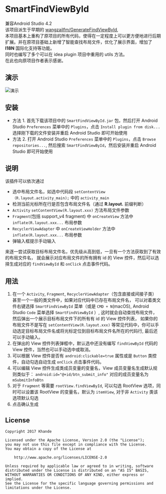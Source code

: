 # SmartFindViewById
兼容Android Studio 4.2 <br/>
该项目派生于早期的 [wangzailfm/GenerateFindViewById](https://github.com/wangzailfm/GenerateFindViewById), <br/>
本项目基本上重构了原项目的所有代码，使得在一定程度上可以更方便地进行后期扩展。并在原项目基础上新增了智能查找布局文件，优化了展示界面，增加了 **I18N** 国际化支持等功能。<br/>
同时也编写了多个可以在 idea plugin 项目中重用的 utils 方法。<br/>
在此也向原项目作者表示感谢。

## 演示
![演示](https://github.com/Khande/SmartFindViewById/raw/release/SmartFindViewById.gif)

## 安装
- 方法 1. 首先下载该项目中的 `SmartFindViewById.jar` 包，然后打开 Android Studio `Preferences` 菜单中的 `Plugins`，点击 `Install plugin from disk...`
选择刚下载的文件安装并重启 Android Studio 即可开始使用
- 方法 2. 打开 Android Studio `Preferences` 菜单中的 `Plugins`，点击 `Browse repositories...`, 然后搜索 `SmartFindViewById`，然后安装并重启 Android Studio 即可开始使用

## 说明
该插件可以依次通过
- 选中布局文件名，如选中代码段 `setContentView（R.layout.activity_main);` 中的 `activity_main`
- 检测当前光标所在行是否包含布局文件名（通过 **R.layout.** 前缀判断）
- `Activity` `setContentView(R.layout.xxx)` 方法布局文件参数
- `Fragment`(包括 support_v4 fragment) 中 `onCreateView` 方法中 `inflate(R.layout.xxx...` 布局参数
- `RecyclerViewAdapter` 中 `onCreateViewHolder` 方法中 `inflate(R.layout.xxx...` 布局参数
- 弹输入框提示手动输入<br/>

来逐一尝试获取目标布局文件名，优先级从高到低，一旦有一个方法获取到了有效的布局文件名，
就会展示对应布局文件的所有拥有 id 的 View 控件，然后可以选择生成对应的 `findViewById` 和 `onClick` 点击事件代码。


## 用法
1. 在一个 `Activity`, `Fragment`, `RecyclerViewAdapter`（包含直接或间接子类）甚至一个一般的类文件中，如果对应代码中已存在布局文件名，
可以对着类文件右键选择 `SmartFindViewById` 菜单（或是 `CMD + N`(macOS), Android Studio `Code` 菜单选择 `SmartFindViewById` ）,
这时就会自动查找布局文件，然后弹出一个展示目标布局文件下的所有有 id 的 View 控件列表，
如果你的布局文件不是写在 `setContentView(R.layout.xxx)` 等常见代码中，你可以手动选定目标布局文件名或将光标定位到目标布局文件名所在的代码行, 最后还可以手动输入。
2. 在弹出的 View 控件列表弹框中，默认选中还没有编写 `findViewById` 代码的 View 控件，当然也可以手动选中或取消。
3. 可以根据 View 控件是否有 `android:clickable=true` 属性或是 `Button` 类控件，自动勾选自动生成 `onClick` 点击事件代码。
4. 可以编辑 View 控件生成类成员变量的变量名，View 成员变量名生成默认规则类似于： `android:id="@+id/btn_submit_info"` 对应的成员变量名为 `mSubmitInfoBtn`
5. 对于 `Fragment` 等需要 `rootView.findViewById`, 可以勾选 RootView 选项，同时可以设置该 RootView 的变量名，默认为 `itemView`, 对于非 `Activity` 类该选项默认勾选
6. 点击确认生成

## License
```
Copyright 2017 Khande

Licensed under the Apache License, Version 2.0 (the "License");
you may not use this file except in compliance with the License.
You may obtain a copy of the License at

	http://www.apache.org/licenses/LICENSE-2.0

Unless required by applicable law or agreed to in writing, software
distributed under the License is distributed on an "AS IS" BASIS,
WITHOUT WARRANTIES OR CONDITIONS OF ANY KIND, either express or implied.
See the License for the specific language governing permissions and
limitations under the License.
```